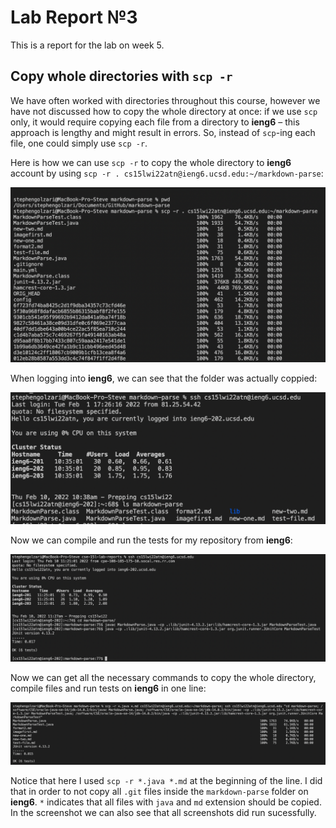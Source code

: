 # Lab Report №3

This is a report for the lab on week 5. 

## Copy whole directories with `scp -r`

We have often worked with directories throughout this course, however we have not discussed how to copy the whole directory at once: if we use `scp` only, it would require copying each file from a directory to **ieng6** – this approach is lengthy and might result in errors. So, instead of `scp`-ing each file, one could simply use `scp -r`.

Here is how we can use `scp -r` to copy the whole directory to **ieng6** account by using `scp -r . cs15lwi22atn@ieng6.ucsd.edu:~/markdown-parse`:

![image](report3_1.png)

When logging into **ieng6**, we can see that the folder was actually coppied:

![image](report3_2.png)

Now we can compile and run the tests for my repository from **ieng6**:

![image](report3_3.png)

Now we can get all the necessary commands to copy the whole directory, compile files and run tests on **ieng6** in one line:

![image](report3_4.png)

Notice that here I used `scp -r *.java *.md` at the beginning of the line. I did that in order to not copy all `.git` files inside the `markdown-parse` folder on **ieng6**. `*` indicates that all files with `java` and `md` extension should be copied. In the screenshot we can also see that all screenshots did run sucessfully. 
